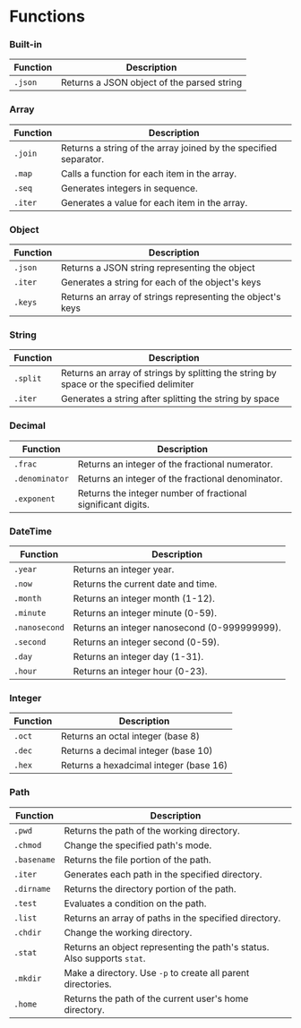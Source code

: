 # Functions

### Built-in
| Function       | Description    |
|----------------|----------------|
| `.json`        | Returns a JSON object of the parsed string |

### Array
| Function       | Description    |
|----------------|----------------|
| `.join`        | Returns a string of the array joined by the specified separator. |
| `.map`         | Calls a function for each item in the array. |
| `.seq`         | Generates integers in sequence. |
| `.iter`        | Generates a value for each item in the array. |

### Object
| Function       | Description    |
|----------------|----------------|
| `.json`        | Returns a JSON string representing the object |
| `.iter`        | Generates a string for each of the object's keys |
| `.keys`        | Returns an array of strings representing the object's keys |

### String
| Function       | Description    |
|----------------|----------------|
| `.split`       | Returns an array of strings by splitting the string by space or the specified delimiter |
| `.iter`        | Generates a string after splitting the string by space |

### Decimal
| Function       | Description    |
|----------------|----------------|
| `.frac`        | Returns an integer of the fractional numerator. |
| `.denominator` | Returns an integer of the fractional denominator. |
| `.exponent`    | Returns the integer number of fractional significant digits. |

### DateTime
| Function       | Description    |
|----------------|----------------|
| `.year`        | Returns an integer year. |
| `.now`         | Returns the current date and time. |
| `.month`       | Returns an integer month (1-12). |
| `.minute`      | Returns an integer minute (0-59). |
| `.nanosecond`  | Returns an integer nanosecond (0-999999999). |
| `.second`      | Returns an integer second (0-59). |
| `.day`         | Returns an integer day (1-31). |
| `.hour`        | Returns an integer hour (0-23). |

### Integer
| Function       | Description    |
|----------------|----------------|
| `.oct`         | Returns an octal integer (base 8) |
| `.dec`         | Returns a decimal integer (base 10) |
| `.hex`         | Returns a hexadcimal integer (base 16) |

### Path
| Function       | Description    |
|----------------|----------------|
| `.pwd`         | Returns the path of the working directory. |
| `.chmod`       | Change the specified path's mode. |
| `.basename`    | Returns the file portion of the path. |
| `.iter`        | Generates each path in the specified directory. |
| `.dirname`     | Returns the directory portion of the path. |
| `.test`        | Evaluates a condition on the path. |
| `.list`        | Returns an array of paths in the specified directory. |
| `.chdir`       | Change the working directory. |
| `.stat`        | Returns an object representing the path's status. Also supports `stat`. |
| `.mkdir`       | Make a directory. Use `-p` to create all parent directories. |
| `.home`        | Returns the path of the current user's home directory. |
